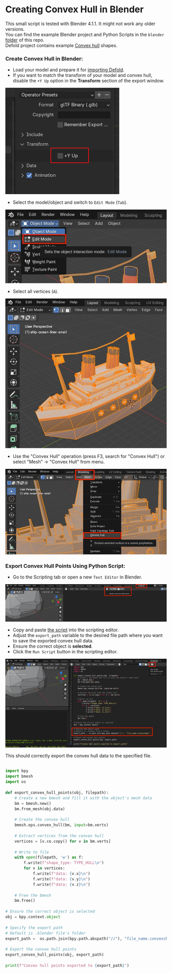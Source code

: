 # Creating Convex Hull in Blender

This small script is tested with Blender 4.1.1. It might not work any older versions.  
You can find the example Blender project and Python Scripts in the `blender` [folder](https://github.com/selimanac/defold-blender-convexhull/tree/main/blender) of this repo.  
Defold project contains example [Convex hull](https://defold.com/manuals/physics-shapes/#convex-hull-shape) shapes.  


### Create Convex Hull in Blender:
- Load your model and prepare it for [importing Defold](https://defold.com/manuals/importing-models/#using-a-model).   
- If you want to match the transform of your model and convex hull, disable the `+Y Up` option in the **Transform** section of the export window.

![+Y Up](/.github/6.png?raw=true)

- Select the model/object and switch to `Edit Mode` (`Tab`).  

![Edit Mode](/.github/1.jpg?raw=true)

- Select all vertices (`A`).    

![Select all vertices](/.github/2.jpg?raw=true)

- Use the "Convex Hull" operation (press F3, search for "Convex Hull") or select "Mesh" -> "Convex Hull" from menu.   

![Convex Hull](/.github/3.jpg?raw=true)

### Export Convex Hull Points Using Python Script:

- Go to the Scripting tab or open a new `Text Editor` in Blender.  

![Text Editor](/.github/4.jpg?raw=true)


- Copy and paste [the script](https://github.com/selimanac/defold-blender-convexhull/blob/main/blender/convexshape.py) into the scripting editor.   
- Adjust the `export_path` variable to the desired file path where you want to save the exported convex hull data.   
- Ensure the correct object is **selected**.     
- Click the `Run Script` button in the scripting editor.  

![Run Scrip](/.github/5.jpg?raw=true)

This should correctly export the convex hull data to the specified file.  

```python

import bpy
import bmesh
import os

def export_convex_hull_points(obj, filepath):
    # Create a new bmesh and fill it with the object's mesh data
    bm = bmesh.new()
    bm.from_mesh(obj.data)

    # Create the convex hull
    bmesh.ops.convex_hull(bm, input=bm.verts)

    # Extract vertices from the convex hull
    vertices = [v.co.copy() for v in bm.verts]

    # Write to file
    with open(filepath, 'w') as f:
        f.write(f"shape_type: TYPE_HULL\n")
        for v in vertices:
            f.write(f"data: {v.x}\n")
            f.write(f"data: {v.y}\n")
            f.write(f"data: {v.z}\n")

    # Free the bmesh
    bm.free()

# Ensure the correct object is selected
obj = bpy.context.object

# Specify the export path
# Default is .blender file's folder
export_path =  os.path.join(bpy.path.abspath("//"), "file_name.convexshape")

# Export the convex hull points
export_convex_hull_points(obj, export_path)

print(f"Convex hull points exported to {export_path}")


```